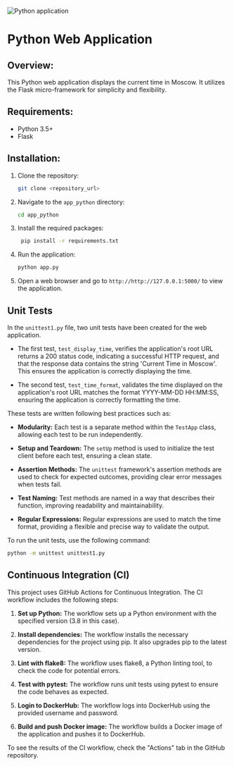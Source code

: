
![Python application](https://github.com/KatyKoshmanova/S24-core-course-labs/workflows/python-app.yml/badge.svg)

# Python Web Application

## Overview:

This Python web application displays the current time in Moscow. It utilizes the Flask micro-framework for simplicity and flexibility.

## Requirements:

- Python 3.5+
- Flask

## Installation:

1. Clone the repository:

   ```bash
   git clone <repository_url>
    ```
2. Navigate to the `app_python` directory:

   ```bash
   cd app_python
   ```
3. Install the required packages:

   ```bash
    pip install -r requirements.txt
    ```
4. Run the application:

   ```bash
   python app.py
   ```
5. Open a web browser and go to `http://http://127.0.0.1:5000/` to view the application.

## Unit Tests

In the `unittest1.py` file, two unit tests have been created for the web application.

- The first test, `test_display_time`, verifies the application's root URL returns a 200 status code, indicating a successful HTTP request, and that the response data contains the string 'Current Time in Moscow'. This ensures the application is correctly displaying the time.

- The second test, `test_time_format`, validates the time displayed on the application's root URL matches the format YYYY-MM-DD HH:MM:SS, ensuring the application is correctly formatting the time.

These tests are written following best practices such as:

- **Modularity:** Each test is a separate method within the `TestApp` class, allowing each test to be run independently.

- **Setup and Teardown:** The `setUp` method is used to initialize the test client before each test, ensuring a clean state.

- **Assertion Methods:** The `unittest` framework's assertion methods are used to check for expected outcomes, providing clear error messages when tests fail.

- **Test Naming:** Test methods are named in a way that describes their function, improving readability and maintainability.

- **Regular Expressions:** Regular expressions are used to match the time format, providing a flexible and precise way to validate the output.

To run the unit tests, use the following command:

   ```bash
   python -m unittest unittest1.py
   ```


## Continuous Integration (CI)

This project uses GitHub Actions for Continuous Integration. The CI workflow includes the following steps:

1. **Set up Python:** The workflow sets up a Python environment with the specified version (3.8 in this case).

2. **Install dependencies:** The workflow installs the necessary dependencies for the project using pip. It also upgrades pip to the latest version.

3. **Lint with flake8:** The workflow uses flake8, a Python linting tool, to check the code for potential errors.

4. **Test with pytest:** The workflow runs unit tests using pytest to ensure the code behaves as expected.

5. **Login to DockerHub:** The workflow logs into DockerHub using the provided username and password.

6. **Build and push Docker image:** The workflow builds a Docker image of the application and pushes it to DockerHub.

To see the results of the CI workflow, check the "Actions" tab in the GitHub repository.